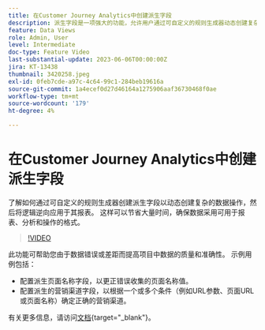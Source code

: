 ```yaml
---
title: 在Customer Journey Analytics中创建派生字段
description: 派生字段是一项强大的功能，允许用户通过可自定义的规则生成器动态创建复杂的数据操作，然后将逻辑逆向应用于其报表，从而节省大量时间确保数据采用可用于报表、分析和操作的格式。
feature: Data Views
role: Admin, User
level: Intermediate
doc-type: Feature Video
last-substantial-update: 2023-06-06T00:00:00Z
jira: KT-13438
thumbnail: 3420258.jpeg
exl-id: 0feb7cde-a97c-4c64-99c1-284beb19616a
source-git-commit: 1a4ecef0d27d46164a1275906aaf36730468f0ae
workflow-type: tm+mt
source-wordcount: '179'
ht-degree: 4%

---
```


# 在Customer Journey Analytics中创建派生字段

了解如何通过可自定义的规则生成器创建派生字段以动态创建复杂的数据操作，然后将逻辑逆向应用于其报表。 这样可以节省大量时间，确保数据采用可用于报表、分析和操作的格式。

>[!VIDEO](https://video.tv.adobe.com/v/3420258/?learn=on)

此功能可帮助您由于数据错误或差距而提高项目中数据的质量和准确性。
示例用例包括：

* 配置派生页面名称字段，以更正错误收集的页面名称值。
* 配置派生的营销渠道字段，以根据一个或多个条件（例如URL参数、页面URL或页面名称）确定正确的营销渠道。

有关更多信息，请访问[文档](https://experienceleague.adobe.com/docs/analytics-platform/using/cja-dataviews/derived-fields.html?lang=zh-Hans){target="_blank"}。
